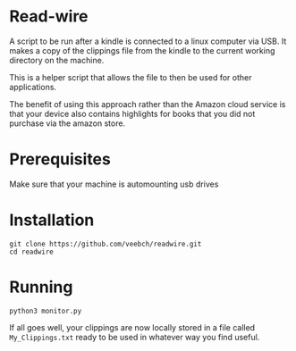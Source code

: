 # Read-wire

A script to be run after a kindle is connected to a linux computer via USB. It makes a copy of the clippings file from the kindle to the current working directory on the machine.

This is a helper script that allows the file to then be used for other applications. 

The benefit of using this approach rather than the Amazon cloud service is that your device also contains highlights for books that you did not purchase via the amazon store.

# Prerequisites

Make sure that your machine is automounting usb drives

# Installation

```
git clone https://github.com/veebch/readwire.git
cd readwire
```

# Running

`python3 monitor.py`

If all goes well, your clippings are now locally stored in a file called `My_Clippings.txt` ready to be used in whatever way you find useful.


